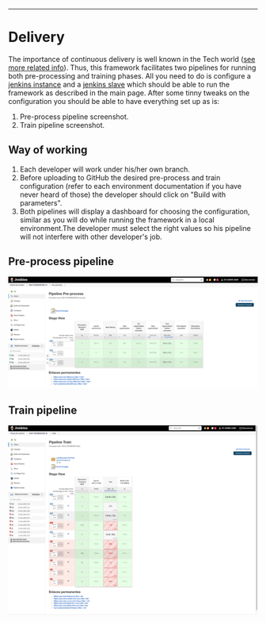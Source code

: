 -----------------------------------------

# Delivery
The importance of continuous delivery is well known in the Tech world ([see more related info](https://www.zend.com/blog/continuous-delivery-benefits-and-barriers#:~:text=Continuous%20delivery%20makes%20your%20release,developers%20and%20IT%20operations%20staff)). Thus, this framework facilitates 
two pipelines for running both pre-processing and training phases. All you need to do is configure a
[jenkins instance](https://saucelabs.com/blog/a-getting-started-guide-to-setting-up-jenkins) and a 
[jenkins slave](https://dzone.com/articles/jenkins-03-configure-master-and-slave) which should be able to run
the framework as described in the main page. After some tinny tweaks on the configuration you should
be able to have everything set up as is:
1. Pre-process pipeline screenshot.
2. Train pipeline screenshot.

## Way of working
1. Each developer will work under his/her own branch. 
2. Before uploading to GitHub the desired pre-process and train configuration (refer to each environment documentation
if you have never heard of those) the developer should click on "Build with parameters".
3. Both pipelines will display a dashboard for choosing the configuration, similar as you will do while running
the framework in a local environment.The developer must select the right values so his pipeline will not interfere
with other developer's job.



## Pre-process pipeline
![Usage_schema](../../doc/images/delivery/pre-process-pipeline.png)

## Train pipeline
![Usage_schema](../../doc/images/delivery/train-pipeline.png)